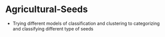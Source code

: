 # Agricultural-Seeds
- Trying different models of classification and clustering to categorizing and classifying different type of seeds
